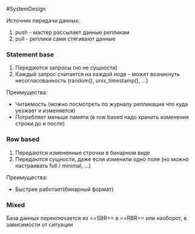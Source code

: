 #SystemDesign 

Источник передачи данных:
1. push - мастер рассылает данные репликам
2. pull - реплики сами стягивают данные

### Statement base
1. Передаются запросы (но не сущности)
2. Каждый запрос считается на каждой ноде - может возникнуть несогласованность (random(), unix_timestamp(), ...)

Преимущества:
- Читаемость (можно посмотреть по журналу репликации что куда уезжает и изменяется)
- Потребляет меньше памяти (в row based надо хранить изменения строки до и после)

### Row based
1. Передаются измененные строчки в бинарном виде
2. Передаются сущности, даже если изменили одно поле (но можно настраивать full / minimal, ...)

Преимущества:
- Быстрее работает(бинарный формат)

### Mixed
База данных переключается из ==SBR== в ==RBR== или наоборот, в зависимости от ситуации

